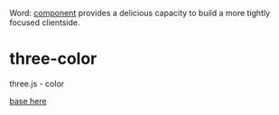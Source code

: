 Word: [component](https://github.com/component/component) provides a delicious capacity to build a more tightly focused clientside.

three-color
===========

three.js - color

[base here](https://github.com/nomilous/three)
